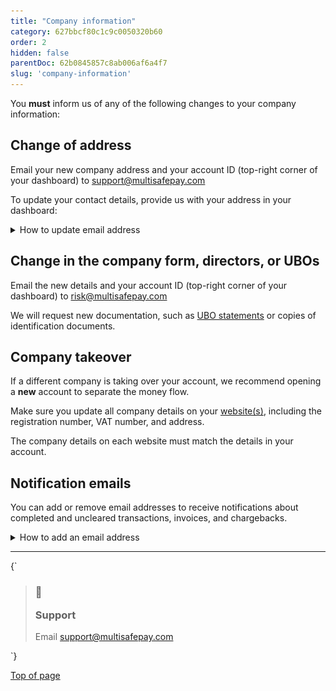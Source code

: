 ```yaml
---
title: "Company information"
category: 627bbcf80c1c9c0050320b60
order: 2
hidden: false
parentDoc: 62b0845857c8ab006af6a4f7
slug: 'company-information'
---
```


You **must** inform us of any of the following changes to your company information:

## Change of address

Email your new company address and your account ID (top-right corner of your dashboard) to [support@multisafepay.com](mailto:support@multisafepay.com)

To update your contact details, provide us with your address in your dashboard:

<details id="provide-email">
  <summary>How to update email address</summary>

  <br />

  1. Sign in to your <a href="https://merchant.multisafepay.com" target="_blank">MultiSafepay dashboard</a> <i class="fa fa-external-link" style={{ fontSize: "12px", color: "#8b929e" }} />.
  2. In the top-right corner of your dashboard, click <img src="https://raw.githubusercontent.com/MultiSafepay/docs/master/static/img/profile-icon.png" />  > **Account information**.
  3. Under **Contact details**, provide the relevant email address.
  4. Click **Save**.
</details>

## Change in the company form, directors, or UBOs

Email the new details and your account ID (top-right corner of your dashboard) to [risk@multisafepay.com](mailto:risk@multisafepay.com)

We will request new documentation, such as [UBO statements](/docs/onboarding#4-identify-ubos) or copies of identification documents.

## Company takeover

If a different company is taking over your account, we recommend opening a **new** account to separate the money flow.

Make sure you update all company details on your [website(s)](/docs/sites/), including the registration number, VAT number, and address.

The company details on each website must match the details in your account.

## Notification emails

You can add or remove email addresses to receive notifications about completed and uncleared transactions, invoices, and chargebacks.

<details id="provide-email">
  <summary>How to add an email address</summary>

  <br />

  1. Go to your <a href="https://merchant.multisafepay.com" target="_blank">MultiSafepay dashboard</a> <i class="fa fa-external-link" style={{ fontSize: "12px", color: "#8b929e" }} />.
  2. Under **Settings**, click **Email settings**.
  3. On the **Email settings** page, fill the desired email address for each of the fields for which you want to receive notifications. You can use up to **five** email addresses for each field.
  4. Click **Save**.

  You can remove an email address by clicking on it. You can remove **all** email addresses in one field clicking the ❌ button. Remember to click **Save** to store your changes.
</details>

***

<HTMLBlock>{`
<blockquote class="callout callout_info">
    <h3 class="callout-heading false">
        <span class="callout-icon">💬</span>
        <p>Support</p>
    </h3>
    <p>Email <a href="mailto:support@multisafepay.com">support@multisafepay.com</a></p>
</blockquote>
`}</HTMLBlock>

[Top of page](#)